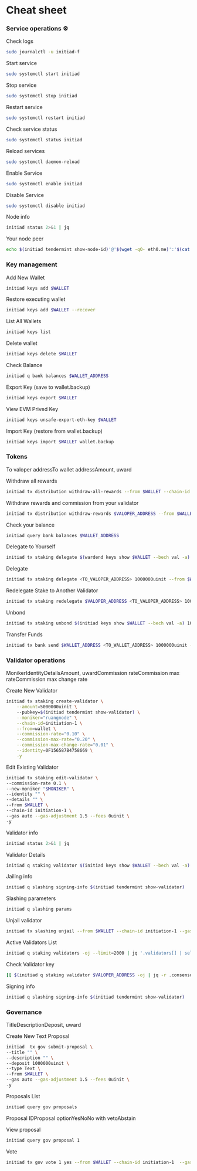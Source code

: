 # Cheat sheet

### Service operations ⚙️ <a href="#service-operations" id="service-operations"></a>

Check logs

```bash
sudo journalctl -u initiad-f
```

Start service

```bash
sudo systemctl start initiad
```

Stop service

```bash
sudo systemctl stop initiad
```

Restart service

```bash
sudo systemctl restart initiad
```

Check service status

```bash
sudo systemctl status initiad
```

Reload services

```bash
sudo systemctl daemon-reload
```

Enable Service

```bash
sudo systemctl enable initiad
```

Disable Service

```bash
sudo systemctl disable initiad
```

Node info

```bash
initiad status 2>&1 | jq
```

Your node peer

```bash
echo $(initiad tendermint show-node-id)'@'$(wget -qO- eth0.me)':'$(cat $HOME/.initia/config/config.toml | sed -n '/Address to listen for incoming connection/{n;p;}' | sed 's/.*://; s/".*//')
```

### Key management <a href="#key-management" id="key-management"></a>

Add New Wallet

```bash
initiad keys add $WALLET
```

Restore executing wallet

```bash
initiad keys add $WALLET --recover
```

List All Wallets

```bash
initiad keys list
```

Delete wallet

```bash
initiad keys delete $WALLET
```

Check Balance

```bash
initiad q bank balances $WALLET_ADDRESS 
```

Export Key (save to wallet.backup)

```bash
initiad keys export $WALLET
```

View EVM Prived Key

```bash
initiad keys unsafe-export-eth-key $WALLET
```

Import Key (restore from wallet.backup)

```bash
initiad keys import $WALLET wallet.backup
```

### Tokens <a href="#tokens" id="tokens"></a>

To valoper addressTo wallet addressAmount, uward

Withdraw all rewards

```bash
initiad tx distribution withdraw-all-rewards --from $WALLET --chain-id initiation-1 --gas auto --gas-adjustment 1.5 --fees 0uinit 
```

Withdraw rewards and commission from your validator

```bash
initiad tx distribution withdraw-rewards $VALOPER_ADDRESS --from $WALLET --commission --chain-id initiation-1 --gas auto --gas-adjustment 1.5 --fees 0uinit -y 
```

Check your balance

```bash
initiad query bank balances $WALLET_ADDRESS
```

Delegate to Yourself

```bash
initiad tx staking delegate $(wardend keys show $WALLET --bech val -a) 1000000uinit --from $WALLET --chain-id initiation-1 --gas auto --gas-adjustment 1.5 --fees 0unit -y 
```

Delegate

```bash
initiad tx staking delegate <TO_VALOPER_ADDRESS> 1000000uinit --from $WALLET --chain-id initiation-1 --gas auto --gas-adjustment 1.5 --fees 0uinit -y 	
```

Redelegate Stake to Another Validator

```bash
initiad tx staking redelegate $VALOPER_ADDRESS <TO_VALOPER_ADDRESS> 1000000uinit --from $WALLET --chain-id initiation-1 --gas auto --gas-adjustment 1.5 --fees uinit -y 
```

Unbond

```bash
initiad tx staking unbond $(initiad keys show $WALLET --bech val -a) 1000000uinit --from $WALLET --chain-id buenavista-1 --gas auto --gas-adjustment 1.5 --fees 0uinit -y 
```

Transfer Funds

```bash
initiad tx bank send $WALLET_ADDRESS <TO_WALLET_ADDRESS> 1000000uinit --gas auto --gas-adjustment 1.5 --fees 0uinit -y 
```

### Validator operations <a href="#validator-operations" id="validator-operations"></a>

MonikerIdentityDetailsAmount, uwardCommission rateCommission max rateCommission max change rate

Create New Validator

```bash
initiad tx staking create-validator \
    --amount=5000000uinit \ 
    --pubkey=$(initiad tendermint show-validator) \
    --moniker="ruangnode" \
    --chain-id=initiation-1 \
    --from=wallet \
    --commission-rate="0.10" \
    --commission-max-rate="0.20" \
    --commission-max-change-rate="0.01" \
    --identity=0F156587B4758669 \
    -y
```

Edit Existing Validator

```bash
initiad tx staking edit-validator \
--commission-rate 0.1 \
--new-moniker "$MONIKER" \
--identity "" \
--details "" \
--from $WALLET \
--chain-id initiation-1 \
--gas auto --gas-adjustment 1.5 --fees 0uinit \
-y 
```

Validator info

```bash
initiad status 2>&1 | jq
```

Validator Details

```bash
initiad q staking validator $(initiad keys show $WALLET --bech val -a) 
```

Jailing info

```bash
initiad q slashing signing-info $(initiad tendermint show-validator) 
```

Slashing parameters

```bash
initiad q slashing params 
```

Unjail validator

```bash
initiad tx slashing unjail --from $WALLET --chain-id initiation-1 --gas auto --gas-adjustment 1.5 --fees 0uinit -y 
```

Active Validators List

```bash
initiad q staking validators -oj --limit=2000 | jq '.validators[] | select(.status=="BOND_STATUS_BONDED")' | jq -r '(.tokens|tonumber/pow(10; 6)|floor|tostring) + " 	 " + .description.moniker' | sort -gr | nl 
```

Check Validator key

```bash
[[ $(initiad q staking validator $VALOPER_ADDRESS -oj | jq -r .consensus_pubkey.key) = $(initiad status | jq -r .ValidatorInfo.PubKey.value) ]] && echo -e "Your key status is ok" || echo -e "Your key status is error"
```

Signing info

```bash
initiad q slashing signing-info $(initiad tendermint show-validator) 
```

### Governance <a href="#governance" id="governance"></a>

TitleDescriptionDeposit, uward

Create New Text Proposal

```bash
initiad  tx gov submit-proposal \
--title "" \
--description "" \
--deposit 1000000uinit \
--type Text \
--from $WALLET \
--gas auto --gas-adjustment 1.5 --fees 0uinit \
-y 
```

Proposals List

```bash
initiad query gov proposals 
```

Proposal IDProposal optionYesNoNo with vetoAbstain

View proposal

```bash
initiad query gov proposal 1 
```

Vote

```bash
initiad tx gov vote 1 yes --from $WALLET --chain-id initiation-1  --gas auto --gas-adjustment 1.5 --fees 0uinit -y 
```
